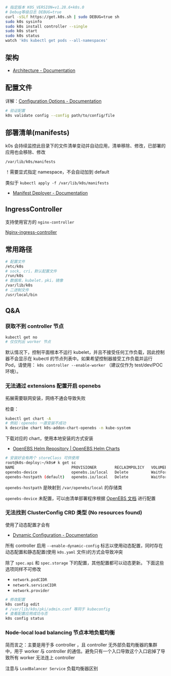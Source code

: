 ```bash
# 指定版本 K0S_VERSION=v1.28.6+k0s.0 
# Debug等级日志 DEBUG=true	
curl -sSLf https://get.k0s.sh | sudo DEBUG=true sh
sudo k0s sysinfo
sudo k0s install controller --single
sudo k0s start
sudo k0s status
watch 'k0s kubectl get pods --all-namespaces'
```

## 架构

- [Architecture - Documentation](https://docs.k0sproject.io/v1.28.6+k0s.0/architecture/)


## 配置文件

详解：[Configuration Options - Documentation](https://docs.k0sproject.io/head/configuration/)

```bash
# 验证配置
k0s validate config --config path/to/config/file
```


## 部署清单(manifests)

k0s 会持续监控此目录下的文件清单变动并自动应用，清单移除、修改，已部署的应用也会移除、修改

`/var/lib/k0s/manifests`

！需要显式指定 namespace，不会自动加到 default

类似于 `kubectl apply -f /var/lib/k0s/manifests`

- [Manifest Deployer - Documentation](https://docs.k0sproject.io/stable/manifests/)


## IngressController

支持使用官方的 `nginx-controller`

[Nginx-ingress-controller](../K8s/组件/Ingress%20Controller/Nginx-ingress-controller.md)


## 常用路径

```bash
# 配置文件
/etc/k0s
# sock, cri，默认配置文件
/run/k0s
# 数据库，kubelet，pki，镜像
/var/lib/k0s
# 二进制文件
/usr/local/bin
```


## Q&A

### 获取不到 controller 节点

```bash
kubectl get no
# 仅仅列出 worker 节点
```

默认情况下，控制平面根本不运行 kubelet，并且不接受任何工作负载，因此控制器不会显示在 kubectl 的节点列表中。如果希望控制器接受工作负载并运行 Pod，请使用： `k0s controller --enable-worker` （建议仅作为 test/dev/POC 环境）。


### 无法通过 extensions 配置开启 openebs

拓展需要联网安装，网络不通会导致失败

检查：

```bash
kubectl get chart -A
# 例如：openebs 一直安装不成功
k describe chart k0s-addon-chart-openebs -n kube-system
```

下载对应的 chart，使用本地安装的方式安装

- [OpenEBS Helm Repository | OpenEBS Helm Charts](https://openebs.github.io/charts/)

```bash
# 安装好会有两个 storeClass 可供使用
root@k0s-deploy:~/k0s# k get sc
NAME                         PROVISIONER        RECLAIMPOLICY   VOLUMEBINDINGMODE      ALLOWVOLUMEEXPANSION   AGE
openebs-device               openebs.io/local   Delete          WaitForFirstConsumer   false                  11m
openebs-hostpath (default)   openebs.io/local   Delete          WaitForFirstConsumer   false                  11m
```

`openebs-hostpath` 是映射到 `/var/openebs/local` 的存储类

`openebs-device` 未配置，可以由清单部署程序根据 [OpenEBS 文档](https://openebs.io/docs/) 进行配置

### 无法找到 ClusterConfig CRD 类型 (No resources found)

使用了动态配置才会有

- [Dynamic Configuration - Documentation](https://docs.k0sproject.io/stable/dynamic-configuration/)

所有 controller 启用 `--enable-dynamic-config` 标志以使用动态配置，同时存在动态配置和静态配置(使用 `k0s.yaml` 文件)的方式会导致冲突

除了 `spec.api` 和 `spec.storage` 下的配置，其他配置都可以动态更新。
下面这些选项同样不可修改

- `network.podCIDR`
- `network.serviceCIDR`
- `network.provider`

```bash
# 修改配置
k0s config edit
# /var/lib/k0s/pki/admin.conf 等同于 kubeconfig
# 查看配置应用成功与否
k0s config status
```

### Node-local load balancing 节点本地负载均衡

简而言之：主要是用于多 controller ，且 controller 无外部负载均衡器的集群中，用于 worker 与 controller 的通信。避免只有一个入口导致这个入口宕掉了导致所有 worker 无法连上 controller

注意与 `LoadBalancer Service` 负载均衡器区别